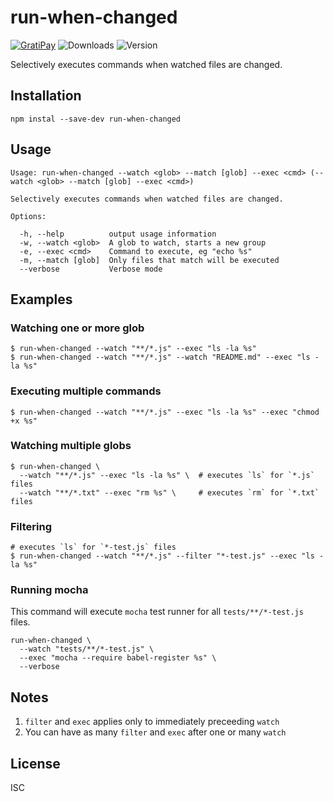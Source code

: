# run-when-changed

[![GratiPay](https://img.shields.io/gratipay/user/alexgorbatchev.svg)](https://gratipay.com/alexgorbatchev/)
![Downloads](https://img.shields.io/npm/dm/run-when-changed.svg)
![Version](https://img.shields.io/npm/v/run-when-changed.svg)

Selectively executes commands when watched files are changed.

## Installation

```
npm instal --save-dev run-when-changed
```

## Usage

```
Usage: run-when-changed --watch <glob> --match [glob] --exec <cmd> (--watch <glob> --match [glob] --exec <cmd>)

Selectively executes commands when watched files are changed.

Options:

  -h, --help          output usage information
  -w, --watch <glob>  A glob to watch, starts a new group
  -e, --exec <cmd>    Command to execute, eg "echo %s"
  -m, --match [glob]  Only files that match will be executed
  --verbose           Verbose mode
```

## Examples

### Watching one or more glob

```
$ run-when-changed --watch "**/*.js" --exec "ls -la %s"
$ run-when-changed --watch "**/*.js" --watch "README.md" --exec "ls -la %s"
```

### Executing multiple commands

```
$ run-when-changed --watch "**/*.js" --exec "ls -la %s" --exec "chmod +x %s"
```

### Watching multiple globs 

```
$ run-when-changed \
  --watch "**/*.js" --exec "ls -la %s" \  # executes `ls` for `*.js` files
  --watch "**/*.txt" --exec "rm %s" \     # executes `rm` for `*.txt` files
```

### Filtering

```
# executes `ls` for `*-test.js` files
$ run-when-changed --watch "**/*.js" --filter "*-test.js" --exec "ls -la %s"
```

### Running mocha

This command will execute `mocha` test runner for all `tests/**/*-test.js` files.

```
run-when-changed \
  --watch "tests/**/*-test.js" \
  --exec "mocha --require babel-register %s" \
  --verbose
```

## Notes

1. `filter` and `exec` applies only to immediately preceeding `watch`
1. You can have as many `filter` and `exec` after one or many `watch`

## License

ISC
